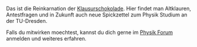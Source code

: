Das ist die Reinkarnation der
[Klausurschokolade](http://klausurschokola.de/home). Hier findet man
Altklauren, Antestfragen und in Zukunft auch neue Spickzettel zum
Physik Studium an der TU-Dresden.

Falls du mitwirken moechtest, kannst du dich gerne im [Physik
Forum](https://physik.protagon.space/) anmelden und weiteres erfahren.

